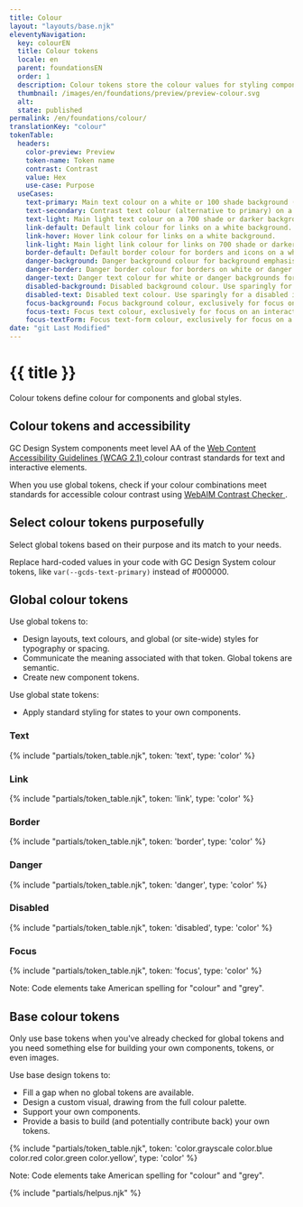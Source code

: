 ```yaml
---
title: Colour
layout: "layouts/base.njk"
eleventyNavigation:
  key: colourEN
  title: Colour tokens
  locale: en
  parent: foundationsEN
  order: 1
  description: Colour tokens store the colour values for styling components.
  thumbnail: /images/en/foundations/preview/preview-colour.svg
  alt:
  state: published
permalink: /en/foundations/colour/
translationKey: "colour"
tokenTable:
  headers:
    color-preview: Preview
    token-name: Token name
    contrast: Contrast
    value: Hex
    use-case: Purpose
  useCases:
    text-primary: Main text colour on a white or 100 shade background (like --gcds-color-blue-100).
    text-secondary: Contrast text colour (alternative to primary) on a white background.
    text-light: Main light text colour on a 700 shade or darker background (like --gcds-color-blue-700).
    link-default: Default link colour for links on a white background.
    link-hover: Hover link colour for links on a white background.
    link-light: Main light link colour for links on 700 shade or darker background (like --gcds-color-blue-700).
    border-default: Default border colour for borders and icons on a white background.
    danger-background: Danger background colour for background emphasis on a destructive action or critical feedback.
    danger-border: Danger border colour for borders on white or danger backgrounds for emphasis on a destructive action or critical feedback.
    danger-text: Danger text colour for white or danger backgrounds for emphasis on a destructive action or critical feedback.
    disabled-background: Disabled background colour. Use sparingly for a disabled interactive element.
    disabled-text: Disabled text colour. Use sparingly for a disabled interactive element.
    focus-background: Focus background colour, exclusively for focus on an interactive element.
    focus-text: Focus text colour, exclusively for focus on an interactive element.
    focus-textForm: Focus text-form colour, exclusively for focus on a form interactive element. Avoid using for non-form elements.
date: "git Last Modified"
---
```


# {{ title }}

Colour tokens define colour for components and global styles.

## Colour tokens and accessibility

GC Design System components meet level AA of the <a href="{{ links.wcag }}" target="_blank">Web Content Accessibility Guidelines (WCAG 2.1) <gcds-icon name="external-link" label="Opens in a new tab." margin-left="50" /></a> colour contrast standards for text and interactive elements.

When you use global tokens, check if your colour combinations meet standards for accessible colour contrast using <a href="{{ links.webaim }}" target="_blank">WebAIM Contrast Checker <gcds-icon name="external-link" label="Opens in a new tab." margin-left="50" /></a>.

## Select colour tokens purposefully

Select global tokens based on their purpose and its match to your needs.

Replace hard-coded values in your code with GC Design System colour tokens, like `var(--gcds-text-primary)` instead of #000000.

## Global colour tokens

Use global tokens to:

- Design layouts, text colours, and global (or site-wide) styles for typography or spacing.
- Communicate the meaning associated with that token. Global tokens are semantic.
- Create new component tokens.

Use global state tokens:

- Apply standard styling for states to your own components.

### Text

{% include "partials/token_table.njk", token: 'text', type: 'color' %}

### Link

{% include "partials/token_table.njk", token: 'link', type: 'color' %}

### Border

{% include "partials/token_table.njk", token: 'border', type: 'color' %}

### Danger

{% include "partials/token_table.njk", token: 'danger', type: 'color' %}

### Disabled

{% include "partials/token_table.njk", token: 'disabled', type: 'color' %}

### Focus

{% include "partials/token_table.njk", token: 'focus', type: 'color' %}

Note: Code elements take American spelling for "colour" and "grey".

## Base colour tokens

Only use base tokens when you've already checked for global tokens and you need something else for building your own components, tokens, or even images.

Use base design tokens to:

- Fill a gap when no global tokens are available.
- Design a custom visual, drawing from the full colour palette.
- Support your own components.
- Provide a basis to build (and potentially contribute back) your own tokens.

<div class="table-base-colors">
{% include "partials/token_table.njk", token: 'color.grayscale color.blue color.red color.green color.yellow', type: 'color' %}
</div>

Note: Code elements take American spelling for "colour" and "grey".

{% include "partials/helpus.njk" %}
